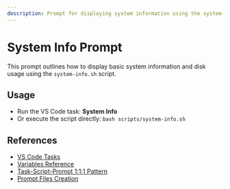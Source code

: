 ```yaml
---
description: Prompt for displaying system information using the system-info.sh script and VS Code task.
---
```

# System Info Prompt

This prompt outlines how to display basic system information and disk usage using the `system-info.sh` script.

## Usage
- Run the VS Code task: **System Info**
- Or execute the script directly: `bash scripts/system-info.sh`

## References
- [VS Code Tasks](../docs/tasks.md)
- [Variables Reference](../docs/variables-reference.md)
- [Task-Script-Prompt 1:1:1 Pattern](../systemPatterns.md)
- [Prompt Files Creation](../instructions/prompt-files.instructions.md)

